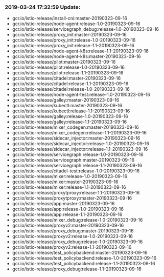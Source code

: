 ### 2019-03-24 17:32:59 Update:

- gcr.io/istio-release/install-cni:master-20190323-09-16
- gcr.io/istio-release/node-agent:release-1.0-20190323-09-16
- gcr.io/istio-release/servicegraph_debug:release-1.0-20190323-09-16
- gcr.io/istio-release/proxy_init:master-20190323-09-16
- gcr.io/istio-release/proxy_init:release-1.0-20190323-09-16
- gcr.io/istio-release/proxy_init:release-1.1-20190323-09-16
- gcr.io/istio-release/node-agent-k8s:release-1.1-20190323-09-16
- gcr.io/istio-release/node-agent-k8s:master-20190323-09-16
- gcr.io/istio-release/pilot:master-20190323-09-16
- gcr.io/istio-release/pilot:release-1.0-20190323-09-16
- gcr.io/istio-release/pilot:release-1.1-20190323-09-16
- gcr.io/istio-release/citadel:master-20190323-09-16
- gcr.io/istio-release/citadel:release-1.1-20190323-09-16
- gcr.io/istio-release/citadel:release-1.0-20190323-09-16
- gcr.io/istio-release/node-agent-test:release-1.0-20190323-09-16
- gcr.io/istio-release/galley:master-20190323-09-16
- gcr.io/istio-release/kubectl:master-20190323-09-16
- gcr.io/istio-release/kubectl:release-1.1-20190323-09-16
- gcr.io/istio-release/galley:release-1.0-20190323-09-16
- gcr.io/istio-release/galley:release-1.1-20190323-09-16
- gcr.io/istio-release/mixer_codegen:master-20190323-09-16
- gcr.io/istio-release/mixer_codegen:release-1.1-20190323-09-16
- gcr.io/istio-release/sidecar_injector:master-20190323-09-16
- gcr.io/istio-release/sidecar_injector:release-1.0-20190323-09-16
- gcr.io/istio-release/sidecar_injector:release-1.1-20190323-09-16
- gcr.io/istio-release/servicegraph:release-1.0-20190323-09-16
- gcr.io/istio-release/servicegraph:master-20190323-09-16
- gcr.io/istio-release/servicegraph:release-1.1-20190323-09-16
- gcr.io/istio-release/citadel-test:release-1.0-20190323-09-16
- gcr.io/istio-release/mixer:release-1.0-20190323-09-16
- gcr.io/istio-release/mixer:master-20190323-09-16
- gcr.io/istio-release/mixer:release-1.1-20190323-09-16
- gcr.io/istio-release/proxytproxy:release-1.1-20190323-09-16
- gcr.io/istio-release/proxytproxy:master-20190323-09-16
- gcr.io/istio-release/app:master-20190323-09-16
- gcr.io/istio-release/app:release-1.0-20190323-09-16
- gcr.io/istio-release/app:release-1.1-20190323-09-16
- gcr.io/istio-release/mixer_debug:release-1.0-20190323-09-16
- gcr.io/istio-release/proxyv2:master-20190323-09-16
- gcr.io/istio-release/proxy_debug:master-20190323-09-16
- gcr.io/istio-release/proxyv2:release-1.0-20190323-09-16
- gcr.io/istio-release/proxy_debug:release-1.0-20190323-09-16
- gcr.io/istio-release/proxyv2:release-1.1-20190323-09-16
- gcr.io/istio-release/test_policybackend:master-20190323-09-16
- gcr.io/istio-release/test_policybackend:release-1.0-20190323-09-16
- gcr.io/istio-release/test_policybackend:release-1.1-20190323-09-16
- gcr.io/istio-release/proxy_debug:release-1.1-20190323-09-16
